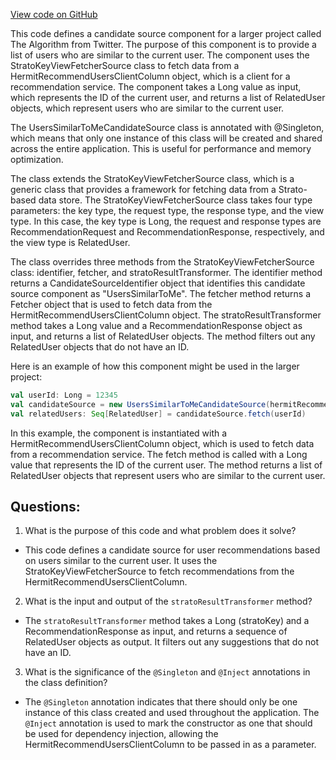 [View code on GitHub](https://github.com/misbahsy/the-algorithm/product-mixer/component-library/src/main/scala/com/twitter/product_mixer/component_library/candidate_source/hermit/UsersSimilarToMeCandidateSource.scala)

This code defines a candidate source component for a larger project called The Algorithm from Twitter. The purpose of this component is to provide a list of users who are similar to the current user. The component uses the StratoKeyViewFetcherSource class to fetch data from a HermitRecommendUsersClientColumn object, which is a client for a recommendation service. The component takes a Long value as input, which represents the ID of the current user, and returns a list of RelatedUser objects, which represent users who are similar to the current user.

The UsersSimilarToMeCandidateSource class is annotated with @Singleton, which means that only one instance of this class will be created and shared across the entire application. This is useful for performance and memory optimization.

The class extends the StratoKeyViewFetcherSource class, which is a generic class that provides a framework for fetching data from a Strato-based data store. The StratoKeyViewFetcherSource class takes four type parameters: the key type, the request type, the response type, and the view type. In this case, the key type is Long, the request and response types are RecommendationRequest and RecommendationResponse, respectively, and the view type is RelatedUser.

The class overrides three methods from the StratoKeyViewFetcherSource class: identifier, fetcher, and stratoResultTransformer. The identifier method returns a CandidateSourceIdentifier object that identifies this candidate source component as "UsersSimilarToMe". The fetcher method returns a Fetcher object that is used to fetch data from the HermitRecommendUsersClientColumn object. The stratoResultTransformer method takes a Long value and a RecommendationResponse object as input, and returns a list of RelatedUser objects. The method filters out any RelatedUser objects that do not have an ID.

Here is an example of how this component might be used in the larger project:

```scala
val userId: Long = 12345
val candidateSource = new UsersSimilarToMeCandidateSource(hermitRecommendUsersClientColumn)
val relatedUsers: Seq[RelatedUser] = candidateSource.fetch(userId)
```

In this example, the component is instantiated with a HermitRecommendUsersClientColumn object, which is used to fetch data from a recommendation service. The fetch method is called with a Long value that represents the ID of the current user. The method returns a list of RelatedUser objects that represent users who are similar to the current user.
## Questions: 
 1. What is the purpose of this code and what problem does it solve? 
- This code defines a candidate source for user recommendations based on users similar to the current user. It uses the StratoKeyViewFetcherSource to fetch recommendations from the HermitRecommendUsersClientColumn.

2. What is the input and output of the `stratoResultTransformer` method? 
- The `stratoResultTransformer` method takes a Long (stratoKey) and a RecommendationResponse as input, and returns a sequence of RelatedUser objects as output. It filters out any suggestions that do not have an ID.

3. What is the significance of the `@Singleton` and `@Inject` annotations in the class definition? 
- The `@Singleton` annotation indicates that there should only be one instance of this class created and used throughout the application. The `@Inject` annotation is used to mark the constructor as one that should be used for dependency injection, allowing the HermitRecommendUsersClientColumn to be passed in as a parameter.